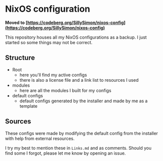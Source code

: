 # NixOS configuration

**Moved to [https://codeberg.org/SillySimon/nixos-config](https://codeberg.org/SillySimon/nixos-config)**

This repository houses all my NixOS configurations as a backup. I just started so some things may not be correct.

## Structure
- Root
    - here you'll find my active configs
    - there is also a license file and a link list to resources I used
- modules
    - here are all the modules I built for my configs
- default configs
    - default configs generated by the installer and made by me as a template
## Sources

These configs were made by modifying the default config from the installer with help from external resources.

I try my best to mention these in `Links.md` and as comments. Should you find some I forgot, please let me know by opening an issue.
